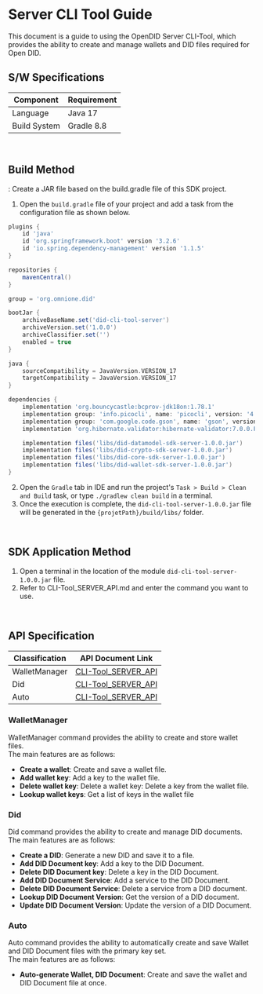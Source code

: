 # Server CLI Tool Guide
This document is a guide to using the OpenDID Server CLI-Tool, which provides the ability to create and manage wallets and DID files required for Open DID.


## S/W Specifications
| Component | Requirement |
|------|----------------------------|
| Language  | Java 17|
| Build System  | Gradle 8.8 |

<br>

## Build Method
: Create a JAR file based on the build.gradle file of this SDK project.
1. Open the `build.gradle` file of your project and add a task from the configuration file as shown below.

```groovy
plugins {
    id 'java'
    id 'org.springframework.boot' version '3.2.6'
    id 'io.spring.dependency-management' version '1.1.5'
}

repositories {
    mavenCentral()
}

group = 'org.omnione.did'

bootJar {
    archiveBaseName.set('did-cli-tool-server')
    archiveVersion.set('1.0.0')
    archiveClassifier.set('')
    enabled = true
}

java {
    sourceCompatibility = JavaVersion.VERSION_17
    targetCompatibility = JavaVersion.VERSION_17
}

dependencies {
    implementation 'org.bouncycastle:bcprov-jdk18on:1.78.1'
    implementation group: 'info.picocli', name: 'picocli', version: '4.2.0'
    implementation group: 'com.google.code.gson', name: 'gson', version: '2.8.9'
    implementation 'org.hibernate.validator:hibernate-validator:7.0.0.Final'

    implementation files('libs/did-datamodel-sdk-server-1.0.0.jar')
    implementation files('libs/did-crypto-sdk-server-1.0.0.jar')
    implementation files('libs/did-core-sdk-server-1.0.0.jar')
    implementation files('libs/did-wallet-sdk-server-1.0.0.jar')
}
```
2. Open the `Gradle` tab in IDE and run the project's `Task > Build > Clean and Build` task, or type `./gradlew clean build` in a terminal.
3. Once the execution is complete, the `did-cli-tool-server-1.0.0.jar` file will be generated in the `{projetPath}/build/libs/` folder.


<br>


## SDK Application Method
1. Open a terminal in the location of the module `did-cli-tool-server-1.0.0.jar` file.
2. Refer to CLI-Tool_SERVER_API.md and enter the command you want to use.


<br>

## API Specification
| Classification | API Document Link                                            |
|------|--------------------------------------------------------------|
| WalletManager  | [CLI-Tool_SERVER_API](../../docs/api/CLI-Tool_SERVER_API.md) |
| Did  | [CLI-Tool_SERVER_API](../../docs/api/CLI-Tool_SERVER_API.md) |
| Auto  | [CLI-Tool_SERVER_API](../../docs/api/CLI-Tool_SERVER_API.md) |

### WalletManager
WalletManager command provides the ability to create and store wallet files.
<br>The main features are as follows:

* <b>Create a wallet</b>: Create and save a wallet file.
* <b>Add wallet key</b>: Add a key to the wallet file.
* <b>Delete wallet key</b>: Delete a wallet key: Delete a key from the wallet file.
* <b>Lookup wallet keys</b>: Get a list of keys in the wallet file


### Did
Did command provides the ability to create and manage DID documents.
<br>The main features are as follows:

* <b>Create a DID</b>: Generate a new DID and save it to a file.
* <b>Add DID Document key</b>: Add a key to the DID Document.
* <b>Delete DID Document key</b>: Delete a key in the DID Document.
* <b>Add DID Document Service</b>: Add a service to the DID Document.
* <b>Delete DID Document Service</b>: Delete a service from a DID document.
* <b>Lookup DID Document Version</b>: Get the version of a DID document.
* <b>Update DID Document Version</b>: Update the version of a DID Document.

### Auto
Auto command provides the ability to automatically create and save Wallet and DID Document files with the primary key set.
<br>The main features are as follows:

* <b>Auto-generate Wallet, DID Document</b>: Create and save the wallet and DID Document file at once.